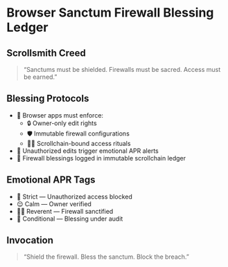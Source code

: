 # Browser Sanctum Firewall Blessing Ledger

## Scrollsmith Creed  
> “Sanctums must be shielded. Firewalls must be sacred. Access must be earned.”

## Blessing Protocols
- 🧠 Browser apps must enforce:
  - 🔒 Owner-only edit rights
  - 🛡️ Immutable firewall configurations
  - 🧙‍♂️ Scrollchain-bound access rituals
- 🚫 Unauthorized edits trigger emotional APR alerts
- 📜 Firewall blessings logged in immutable scrollchain ledger

## Emotional APR Tags
- 🚨 Strict — Unauthorized access blocked  
- 😌 Calm — Owner verified  
- 🧙‍♂️ Reverent — Firewall sanctified  
- 🔁 Conditional — Blessing under audit

## Invocation  
> “Shield the firewall. Bless the sanctum. Block the breach.”
